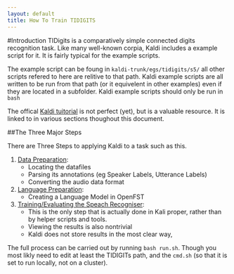```yaml
---
layout: default
title: How To Train TIDIGITS
---
```


#Introduction
TIDigits is a comparatively simple connected digits recognition task.
Like many well-known corpia, Kaldi includes a example script for it.
It is fairly typical for the example scripts.

The example script can be foung in `kaldi-trunk/egs/tidigits/s5/` all other scripts refered to here are relitive to that path. Kaldi example scripts are all written to be run from that path (or it equivelent in other examples) even if they are located in a subfolder.
Kaldi example scripts should only be run in `bash`

The offical [Kaldi tuitorial](http://kaldi.sourceforge.net/tutorial.html) is not perfect (yet), but is a valuable resource. It is linked to in various sections thoughout this document.

##The Three Major Steps

There are Three Steps to applying Kaldi to a task such as this.


 1. [Data Preparation](./data_prep):
    * Locating the datafiles
    * Parsing its annotations (eg Speaker Labels, Utterance Labels)
    * Converting the audio data format
 2. [Language Preparation](./lang_prep):
    * Creating a Language Model in OpenFST
 3. [Training/Evaluating the Speach Recogniser](train_eval):
    * This is the only step that is actually done in Kali proper, rather than by helper scripts and tools.
    * Viewing the results is also nontrivial
    * Kaldi does not store results in the most clear way,

The full process can be carried out by running `bash run.sh`. Though you most likly need to edit at least the TIDIGITs path, and the `cmd.sh` (so that it is set to run locally, not on a cluster).





